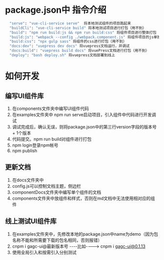 # package.json中 指令介绍
```bash
  "serve": "vue-cli-service serve"  将本地测试组件的项目跑起来       
  "buildCli": "vue-cli-service build" 将本地测试项目进行打包（用不到）
  "build": "npm run build:js && npm run build:css" 将组件项目进行整体打包
  "build:js": "webpack --config ./webpack.component.js" 将组件项目的js单独打包（用不到）
  "build:css": "npx gulp sass" 将组件的css进行打包（用不到）
  "docs:dev": "vuepress dev docs" 将vuepress文档运行，并调试
  "docs:build": "vuepress build docs" 将vuePress文档进行打包（用不到）
  "deploy": "bash deploy.sh" 将vuepress文档部署到线上
```

# 如何开发
## 编写UI组件库
  1. 在components文件夹中编写UI组件代码
  2. 在examples文件夹中 npm run serve启动项目，引入组件中代码进行开发调试
  3. 调试完成后，确认无误，则将package.json中的第三行version字段的版本号 + 1个版本
  4. 代码提交。npm run build对组件进行打包
  5. npm login登录npm帐号
  6. npm publish
## 更新文档
  1. 在docs文件夹中
  2. config.js可以控制文档主题，侧边栏
  3. componentDocs文件夹中编写单个组件的文档
  4. components文件夹中放组件和样式，否则在md文档中无法使用相对应的组件
## 线上测试UI组件库
  1. 在examples文件夹中，先修改本地的package.json中name为demo（因为包名称不能和所需要下载的包名相同，否则报错）
  2. cnpm i gagc-ui@最新版本号 ----比如---->  cnpm i gagc-ui@0.1.13
  3. 使用全局引入和按需引入分别测试



